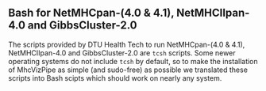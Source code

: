 ## Bash for NetMHCpan-(4.0 & 4.1), NetMHCIIpan-4.0 and GibbsCluster-2.0

The scripts provided by DTU Health Tech to run NetMHCpan-(4.0 & 4.1), NetMHCIIpan-4.0 and GibbsCluster-2.0 are
`tcsh` scripts. Some newer operating systems do not include `tcsh` by default, so to make the installation of 
MhcVizPipe as simple (and sudo-free) as possible we translated these scripts into Bash scipts which should work on
nearly any system. 
